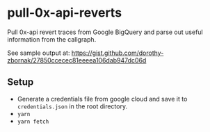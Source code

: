 # pull-0x-api-reverts
Pull 0x-api revert traces from Google BigQuery and parse out useful information from the callgraph.

See sample output at: https://gist.github.com/dorothy-zbornak/27850ccecec81eeeea106dab947dc06d

## Setup
- Generate a credentials file from google cloud and save it to `credentials.json` in the root directory.
- `yarn`
- `yarn fetch`
